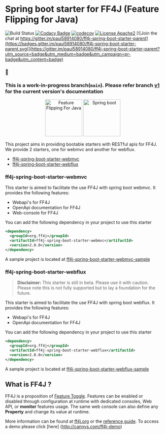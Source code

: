 # Spring boot starter for FF4J (Feature Flipping for Java)
![Build Status](https://github.com/ff4j/ff4j-spring-boot-starter-parent/actions/workflows/build_workflow.yml/badge.svg?branch=main)
[![Codacy Badge](https://app.codacy.com/project/badge/Grade/e6fc893a940e44f18ade46d2d13036bf)](https://app.codacy.com/gh/ff4j/ff4j-spring-boot-starter-parent/dashboard?utm_source=gh&utm_medium=referral&utm_content=&utm_campaign=Badge_grade)
[![codecov](https://codecov.io/gh/ff4j/ff4j-spring-boot-starter-parent/branch/main/graph/badge.svg?token=P37n0ZwhlR)](https://codecov.io/gh/ff4j/ff4j-spring-boot-starter-parent)
[![License Apache2](http://img.shields.io/badge/license-APACHE2-blue.svg)](https://www.apache.org/licenses/LICENSE-2.0.html)
[![Join the chat at https://gitter.im/paul58914080/ff4j-spring-boot-starter-parent](https://badges.gitter.im/paul58914080/ff4j-spring-boot-starter-parent.svg)](https://gitter.im/paul58914080/ff4j-spring-boot-starter-parent?utm_source=badge&utm_medium=badge&utm_campaign=pr-badge&utm_content=badge)

### :mega:
<h3>
This is a <b>work-in-progress</b> branch(<code>main</code>). Please refer branch <a href='https://github.com/ff4j/ff4j-spring-boot-starter-parent/tree/v1'>v1</a> for the current version's documentation
</h3>

<p align="center">
<img src="https://github.com/ff4j/ff4j-spring-boot-starter-parent/blob/main/images/ff4j.png?raw=true" alt="Feature Flipping For Java" height="120px" />
<img src="https://github.com/ff4j/ff4j-spring-boot-starter-parent/blob/main/images/spring-boot.png?raw=true" alt="Spring boot" height="120px" />
</p>


This project aims in providing bootable starters with  RESTful apis for FF4J. We provide 2 starters, one for webmvc and another for webflux.
- [ff4j-spring-boot-starter-webmvc](#ff4j-spring-boot-starter-webmvc)
- [ff4j-spring-boot-starter-webflux](#ff4j-spring-boot-starter-webflux)

### ff4j-spring-boot-starter-webmvc

This starter is aimed to facilitate the use FF4J with spring boot webmvc. It provides the following features:
- Webapi's for FF4J
- OpenApi documentation for FF4J
- Web-console for FF4J

You can add the following dependency in your project to use this starter

```xml
<dependency>
  <groupId>org.ff4j</groupId>
  <artifactId>ff4j-spring-boot-starter-webmvc</artifactId>
  <version>2.0.0</version>
</dependency>
```

A sample project is located at [ff4j-spring-boot-starter-webmvc-sample](https://github.com/ff4j/ff4j-samples/tree/master/ff4j-spring-boot-samples/ff4j-spring-boot-starter-webmvc-sample)

### ff4j-spring-boot-starter-webflux

> **Disclaimer:** This starter is still in beta. Please use it with caution. Please note this is not fully supported but to lay a foundation for the future. 

This starter is aimed to facilitate the use FF4J with spring boot webflux.  It provides the following features:
- Webapi's for FF4J
- OpenApi documentation for FF4J

You can add the following dependency in your project to use this starter

```xml
<dependency>
  <groupId>org.ff4j</groupId>
  <artifactId>ff4j-spring-boot-starter-webflux</artifactId>
  <version>2.0.0</version>
</dependency>
```

A sample project is located at [ff4j-spring-boot-starter-webflux-sample](https://github.com/ff4j/ff4j-samples/tree/master/ff4j-spring-boot-samples/ff4j-spring-boot-starter-webflux-sample)

## What is FF4J ?

FF4J is a proposition of [Feature Toggle](http://martinfowler.com/bliki/FeatureToggle.html). 
Features can be enabled or disabled through configuration at runtime with dedicated consoles, Web API, or __monitor__ features usage. The same web console can also define any __Property__ and change its value at runtime.

More information can be found at [ff4j.org](http://ff4j.org) or the [reference guide](https://github.com/clun/ff4j-extra/raw/master/ff4j-reference-guide-1.3.pdf). To access a demo please click [here] (http://cannys.com/ff4j-demo)

